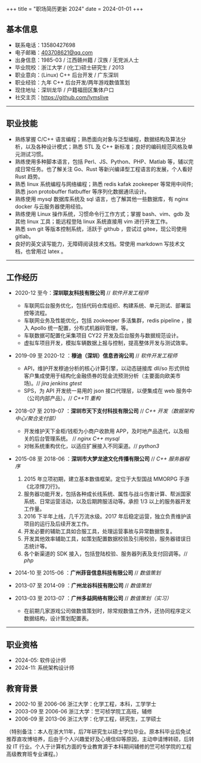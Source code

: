 +++
title = "职场简历更新 2024"
date = 2024-01-01
+++
<!-- # 谭水龙工作简历 2025 -->

## 基本信息

* 联系电话：13580427698
* 电子邮箱：403708621@qq.com
* 出身信息：1985-03 / 江西赣州籍 / 汉族 / 无党派人士
* 毕业院校：浙江大学 / (化工)硕士研究生 / 2013
* 职业意向：(Linux) C++ 后台开发 / 广东深圳
* 职业经验：九年 C++ 后台开发/两年游戏数值策划
* 现住地址：深圳龙华 / 户籍福田区集体户口
* 社交主页：https://github.com/lymslive

<hr>

## 职业技能

* 熟练掌握 C/C++ 语言编程；熟悉面向对象与泛型编程，数据结构及算法分析，以及各种设计模式；熟悉 STL 及 C++ 新标准；良好的编码规范风格及单元测试习惯。
* 熟练使用多种脚本语言，包括 Perl、JS、Python、PHP、Matlab 等，辅以完成日常任务。也了解关注 Go、Rust 等新兴编译型工程语言的发展，个人看好 Rust 趋势。
* 熟悉 linux 系统编程与网络编程；熟悉 redis kafak zookeeper 等常用中间件; 熟悉 json protobuffer flatbuffer 等序列化数据通讯设计。
* 熟练使用 mysql 数据库系统及 sql 语言，也了解其他一些数据库，有 nginx docker 与云服务器使用经验。
* 熟练使用 Linux 操作系统，习惯命令行工作方式；掌握 bash、vim、gdb 及其他 linux 工具；能远程登陆 linux 系统直接用 vim 进行开发工作。
* 熟悉 svn git 等版本控制系统，活跃于 github ，尝试过 gitee，现公司使用 gitlab。
* 良好的英文读写能力，无障碍阅读技术文档。常使用 markdown 写技术文档，也曾用过 latex 。

<hr>

## 工作经历

* 2020-12 至今：**深圳联友科技有限公司** // _软件开发工程师_
  + 车联网后台服务优化，包括代码仓库组织、构建系统、单元测试、部署监控等流程。
  + 车联网业务及性能优化，包括 zookeeper 多活集群，redis pipeline ，接入 Apollo 统一配置，分布式机器码管理，等。
  + 车联数据可配置化采集项目 CY22 开发及后台服务与数据规范设计。
  + 虚拟车项目开发，模拟车辆数据上报与控制，提高整体开发与测试效率。
* 2019-09 至 2020-12 ：**穆迪（深圳）信息咨询公司** // _软件开发工程师_
  + API，维护开发穆迪分析的核心计算引擎，以动态链接库 dll/so 形式供给客户集成使用于结构化金融债券的现金流预测分析（主要面向欧美市场)。// _jira jenkins gtest_
  + SPS，为 API 开发统一易用的 json 接口代理层，以便集成在 web 服务中（公司内部产品）。// _C++11 重构_

* 2018-07 至 2019-07 ：**深圳市天下支付科技有限公司** // _C++ 开发（数据架构中心/聚合支付部）_
  + 开发维护天下金柜/钱柜为小商户收款用 APP，及时地产品迭代，以及相关的后台管理系统。 // _nginx C++ mysql_
  + 对帐系统重构优化，以适应扩展接入不同渠道。// _python3_

* 2015-08 至 2018-06 ：**深圳市大梦龙途文化传播有限公司** // _C++ 服务器程序_
  1. 2015 年立项初期，建立基本数值框架。定位于大型国战 MMORPG 手游《北凉悍刀行》。
  2. 服务器功能开发，包括各种成长线系统、属性与战斗伤害计算、帮派国家系统、日常运营活动，以及后期跨服活动等。承担 1/3 以上的服务器开发工作量。
  3. 2016 下半年上线，几千万流水级。2017 年后稳定运营，独立负责维护该项目的运行及后续开发工作。
  4. 开发必要的辅助工具如合服工具，处理运营事故与异常数据恢复。
  5. 开发其他效率辅助工具，如策划配置数据校验及引用校验，服务器错误日志统计等。
  6. 各个新渠道的 SDK 接入，包括登陆校验、服务器列表及支付回调等。// _php_

* 2014-10 至 2015-06 ：**广州菲音信息科技有限公司** // _数值策划_
* 2013-07 至 2014-09 ：**广州龙谷科技有限公司** // _数值策划_
* 2013-03 至 2013-07 ：**广州多益网络有限公司** // _数值策划（实习）_
  + 在前期几家游戏公司做数值策划时，除常规数值工作外，还协同程序定义数据结构，设计策划配置表。

<hr>

## 职业资格

* 2024-05: 软件设计师
* 2024-11: 系统架构设计师

## 教育背景

* 2002-10 至 2006-06 浙江大学：化学工程，本科，工学学士
* 2003-09 至 2006-06 浙江大学：竺可桢学院工高班，辅修
* 2006-09 至 2013-06 浙江大学：化学工程，研究生，工学硕士

（特别备注：本人在浙大11年，后7年研究生以硕士学位毕业。原本科毕业后免试推荐直攻博培养，后由于个人兴趣爱好及心境信仰等原因，主动申请博转硕，后转投 IT 行业。个人于计算机方面的专业教育源于本科期间辅修的竺可桢学院的工程高级教育班专业课程。）

